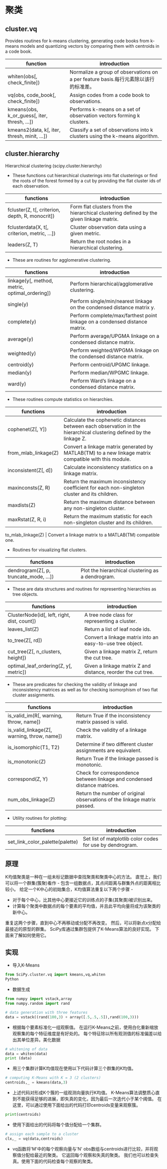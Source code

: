 # 聚类
## cluster.vq
Provides routines for k-means clustering, generating code books from k-means models and quantizing vectors by comparing them with centroids in a code book.

function | introduction
----|----
whiten(obs[, check_finite]) | Normalize a group of observations on a per feature basis.每行元素除以该行的标准差。
vq(obs, code_book[, check_finite]) | Assign codes from a code book to observations.
kmeans(obs, k_or_guess[, iter, thresh, …]) | Performs k-means on a set of observation vectors forming k clusters.
kmeans2(data, k[, iter, thresh, minit, …]) | Classify a set of observations into k clusters using the k-means algorithm.

## cluster.hierarchy

Hierarchical clustering (scipy.cluster.hierarchy)

* These functions cut hierarchical clusterings into flat clusterings or find the roots of the forest formed by a cut by providing the flat cluster ids of each observation.

functions | introduction
----|----
fcluster(Z, t[, criterion, depth, R, monocrit]) | Form flat clusters from the hierarchical clustering defined by the given linkage matrix.
fclusterdata(X, t[, criterion, metric, …]) | Cluster observation data using a given metric.
leaders(Z, T) | Return the root nodes in a hierarchical clustering.

* These are routines for agglomerative clustering.

functions | introduction
----|----
linkage(y[, method, metric, optimal_ordering]) | Perform hierarchical/agglomerative clustering.
single(y) | Perform single/min/nearest linkage on the condensed distance matrix y.
complete(y) | Perform complete/max/farthest point linkage on a condensed distance matrix.
average(y) | Perform average/UPGMA linkage on a condensed distance matrix.
weighted(y) | Perform weighted/WPGMA linkage on the condensed distance matrix.
centroid(y) | Perform centroid/UPGMC linkage.
median(y) | Perform median/WPGMC linkage.
ward(y) | Perform Ward’s linkage on a condensed distance matrix.

* These routines compute statistics on hierarchies.


functions | introduction
----|----
cophenet(Z[, Y]) | Calculate the cophenetic distances between each observation in the hierarchical clustering defined by the linkage Z.
from_mlab_linkage(Z) | Convert a linkage matrix generated by MATLAB(TM) to a new linkage matrix compatible with this module.
inconsistent(Z[, d]) | Calculate inconsistency statistics on a linkage matrix.
maxinconsts(Z, R) | Return the maximum inconsistency coefficient for each non-singleton cluster and its children.
maxdists(Z) | Return the maximum distance between any non-singleton cluster.
maxRstat(Z, R, i) | Return the maximum statistic for each non-singleton cluster and its children.

to_mlab_linkage(Z) | Convert a linkage matrix to a MATLAB(TM) compatible one.

* Routines for visualizing flat clusters.

functions | introduction
----|----
dendrogram(Z[, p, truncate_mode, …]) | Plot the hierarchical clustering as a dendrogram.

* These are data structures and routines for representing hierarchies as tree objects.

functions | introduction
----|----
ClusterNode(id[, left, right, dist, count]) | A tree node class for representing a cluster.
leaves_list(Z) | Return a list of leaf node ids.
to_tree(Z[, rd]) | Convert a linkage matrix into an easy-to-use tree object.
cut_tree(Z[, n_clusters, height]) | Given a linkage matrix Z, return the cut tree.
optimal_leaf_ordering(Z, y[, metric]) | Given a linkage matrix Z and distance, reorder the cut tree.

* These are predicates for checking the validity of linkage and inconsistency matrices as well as for checking isomorphism of two flat cluster assignments.

functions | introduction
----|----
is_valid_im(R[, warning, throw, name]) | Return True if the inconsistency matrix passed is valid.
is_valid_linkage(Z[, warning, throw, name]) | Check the validity of a linkage matrix.
is_isomorphic(T1, T2) | Determine if two different cluster assignments are equivalent.
is_monotonic(Z) | Return True if the linkage passed is monotonic.
correspond(Z, Y) | Check for correspondence between linkage and condensed distance matrices.
num_obs_linkage(Z) | Return the number of original observations of the linkage matrix passed.

* Utility routines for plotting:


functions | introduction
----|----
set_link_color_palette(palette) | Set list of matplotlib color codes for use by dendrogram.

## 原理

K均值聚类是一种在一组未标记数据中查找聚类和聚类中心的方法。 直觉上，我们可以将一个群集(簇聚)看作 - 包含一组数据点，其点间距离与群集外点的距离相比较小。 给定一个K中心的初始集合，K均值算法重复以下两个步骤 -

* 对于每个中心，比其他中心更接近它的训练点的子集(其聚类)被识别出来。
* 计算每个聚类中数据点的每个要素的平均值，并且此平均向量将成为该聚类的新中心。


重复这两个步骤，直到中心不再移动或分配不再改变。 然后，可以将新点x分配给最接近的原型的群集。 SciPy库通过集群包提供了K-Means算法的良好实现。 下面来了解如何使用它。

## 实现

* 导入K-Means
```py
from SciPy.cluster.vq import kmeans,vq,whiten
Python
```
* 数据生成
```py
from numpy import vstack,array
from numpy.random import rand

# data generation with three features
data = vstack((rand(100,3) + array([.5,.5,.5]),rand(100,3)))
```
* 根据每个要素标准化一组观察值。 在运行K-Means之前，使用白化重新缩放观察集的每个特征维度是有好处的。 每个特征除以所有观测值的标准偏差以给出其单位差异。美化数据
```py
# whitening of data
data = whiten(data)
print (data)
```
* 用三个集群计算K均值现在使用以下代码计算三个群集的K均值。
```py
# computing K-Means with K = 3 (2 clusters)
centroids,_ = kmeans(data,3)
```
* 上述代码对形成K个簇的一组观测向量执行K均值。 K-Means算法调整质心直到不能获得足够的进展，即失真的变化，因为最后一次迭代小于某个阈值。 在这里，可以通过使用下面给出的代码打印centroids变量来观察簇。
```py
print(centroids)
```
* 使用下面给出的代码将每个值分配给一个集群。
```py
# assign each sample to a cluster
clx,_ = vq(data,centroids)
```
* vq函数将'M'中的每个观察向量与'N' obs数组与centroids进行比较，并将观察值分配给最近的聚类。 它返回每个观察和失真的聚类。 我们也可以检查失真。使用下面的代码检查每个观察的聚类。